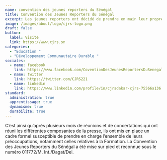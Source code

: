 ```yaml
---
name: convention des jeunes reporters du Sénégal
title: Convention des Jeunes Reporters du Sénégal
excerpt: Les jeunes reporters ont décidé de prendre en main leur propre destinée.
image: /images/about/logo/cjrs-logo.png
draft: false
button:
  label: Visite
  link: https://www.cjrs.sn
categories:
  - "Education "
  - "Développement Communautaire Durable "
sociales:
  - name: facebook
    link: https://www.facebook.com/CoventionDesJeunesReportersDuSenegal
  - name: twitter
    link: https://twitter.com/CJRS221
  - name: linkedin
    link: https://www.linkedin.com/profile/in/cjrsdakar-cjrs-75566a136
standard:
  administration: true
  apprentissage: true
  dynamisme: true
  durabilite: true
---
```


C’est ainsi qu’après plusieurs mois de réunions et de concertations qui ont réuni les différentes composantes de la presse, ils ont mis en place un cadre formel susceptible de prendre en charge l’ensemble de leurs préoccupations, notamment celles relatives à la Formation. La Convention des Jeunes Reporters du Sénégal a été mise sur pied et reconnue sous le numéro 011772/M. Int./Dagat/Del.